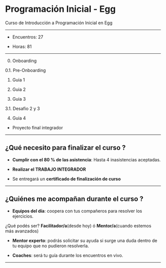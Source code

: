 # Programación Inicial - Egg


Curso de Introducción a Programación Inicial en Egg 

---

- Encuentros: 27

- Horas: 81

---

0. Onboarding

0.1. Pre-Onboarding

1. Guia 1

2. Guia 2

3. Guia 3

3.1. Desafio 2 y 3

4. Guia 4

- Proyecto final integrador

---

## ¿Qué necesito para finalizar el curso ?

- **Cumplir con el 80 % de las asistencia**: Hasta 4 inasistencias aceptadas.

- **Realizar el TRABAJO INTEGRADOR**

- Se entregará un **certificado de finalización de curso**


---

## ¿Quiénes me acompañan durante el curso ?

- **Equipos del día**: coopera con tus compañeros para resolver los ejercicios.

¿Qué podés ser? **Facilitador/a**(desde hoy) ó **Mentor/a**(cuando estemos más avanzados)

- **Mentor experto**: podrás solicitar su ayuda si surge una duda dentro de tu equipo que no pudieron resolverla.

- **Coaches**: será tu guía durante los encuentros en vivo.


---
